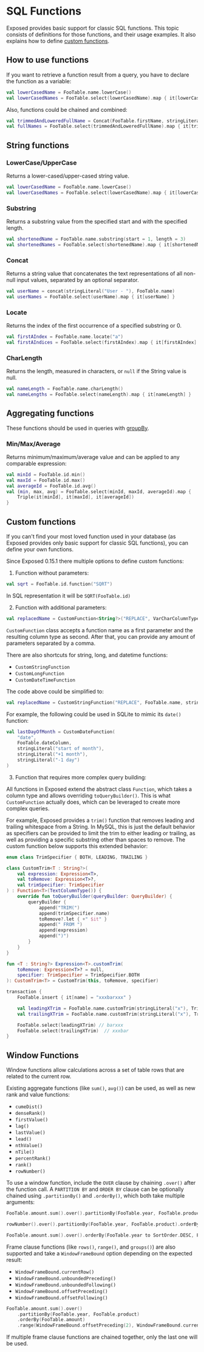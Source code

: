 <show-structure for="chapter,procedure" depth="2"/>

# SQL Functions

Exposed provides basic support for classic SQL functions. This topic consists of definitions for those functions, and their 
usage examples. It also explains how to define [custom functions](#custom-functions).

## How to use functions
If you want to retrieve a function result from a query, you have to declare the function as a variable:
```kotlin
val lowerCasedName = FooTable.name.lowerCase()
val lowerCasedNames = FooTable.select(lowerCasedName).map { it[lowerCasedName] }

``` 
Also, functions could be chained and combined:
```kotlin
val trimmedAndLoweredFullName = Concat(FooTable.firstName, stringLiteral(" "), FooTable.lastName).trim().lowerCase()
val fullNames = FooTable.select(trimmedAndLoweredFullName).map { it[trimmedAndLoweredFullName] }

```

## String functions
### LowerCase/UpperCase
Returns a lower-cased/upper-cased string value.
```kotlin
val lowerCasedName = FooTable.name.lowerCase()
val lowerCasedNames = FooTable.select(lowerCasedName).map { it[lowerCasedName] }

```
### Substring
Returns a substring value from the specified start and with the specified length.
```kotlin
val shortenedName = FooTable.name.substring(start = 1, length = 3)
val shortenedNames = FooTable.select(shortenedName).map { it[shortenedName] }

```
### Concat
Returns a string value that concatenates the text representations of all non-null input values, separated by an optional separator.
```kotlin
val userName = concat(stringLiteral("User - "), FooTable.name)
val userNames = FooTable.select(userName).map { it[userName] }

```
### Locate
Returns the index of the first occurrence of a specified substring or 0.
```kotlin
val firstAIndex = FooTable.name.locate("a")
val firstAIndices = FooTable.select(firstAIndex).map { it[firstAIndex] }

```
### CharLength
Returns the length, measured in characters, or `null` if the String value is null.
```kotlin
val nameLength = FooTable.name.charLength()
val nameLengths = FooTable.select(nameLength).map { it[nameLength] }

```

## Aggregating functions
These functions should be used in queries with [groupBy](DSL-CRUD-operations.topic).
### Min/Max/Average
Returns minimum/maximum/average value and can be applied to any comparable expression:
```kotlin
val minId = FooTable.id.min()
val maxId = FooTable.id.max()
val averageId = FooTable.id.avg()
val (min, max, avg) = FooTable.select(minId, maxId, averageId).map { 
    Triple(it[minId], it[maxId], it[averageId]) 
}

```

## Custom functions
If you can't find your most loved function used in your database (as Exposed provides only basic support for classic SQL functions), you can define your own functions.

Since Exposed 0.15.1 there multiple options to define custom functions:
1. Function without parameters:
```kotlin
val sqrt = FooTable.id.function("SQRT")
```
In SQL representation it will be `SQRT(FooTable.id)`

2. Function with additional parameters:
```kotlin
val replacedName = CustomFunction<String?>("REPLACE", VarCharColumnType(), FooTable.name, stringParam("foo"), stringParam("bar"))

``` 
`CustomFunction` class accepts a function name as a first parameter and the resulting column type as second. After that, you can provide any amount of parameters separated by a comma.

There are also shortcuts for string, long, and datetime functions:
* `CustomStringFunction`
* `CustomLongFunction`
* `CustomDateTimeFunction`

The code above could be simplified to:
```kotlin
val replacedName = CustomStringFunction("REPLACE", FooTable.name, stringParam("foo"), stringParam("bar"))

``` 
For example, the following could be used in SQLite to mimic its `date()` function:
```kotlin
val lastDayOfMonth = CustomDateFunction(
    "date",
    FooTable.dateColumn,
    stringLiteral("start of month"),
    stringLiteral("+1 month"),
    stringLiteral("-1 day")
)
```
3. Function that requires more complex query building:

All functions in Exposed extend the abstract class `Function`, which takes a column type and allows overriding `toQueryBuilder()`. This is what `CustomFunction` actually does, which can be leveraged to create more complex queries.

For example, Exposed provides a `trim()` function that removes leading and trailing whitespace from a String. In MySQL, this is just the default behavior as specifiers can be provided to limit the trim to either leading or trailing, as well as providing a specific substring other than spaces to remove. The custom function below supports this extended behavior:
```kotlin
enum class TrimSpecifier { BOTH, LEADING, TRAILING }

class CustomTrim<T : String?>(
    val expression: Expression<T>,
    val toRemove: Expression<T>?,
    val trimSpecifier: TrimSpecifier
) : Function<T>(TextColumnType()) {
    override fun toQueryBuilder(queryBuilder: QueryBuilder) {
        queryBuilder {
            append("TRIM(")
            append(trimSpecifier.name)
            toRemove?.let { +" $it" }
            append(" FROM ")
            append(expression)
            append(")")
        }
    }
}

fun <T : String?> Expression<T>.customTrim(
    toRemove: Expression<T>? = null,
    specifier: TrimSpecifier = TrimSpecifier.BOTH
): CustomTrim<T> = CustomTrim(this, toRemove, specifier)

transaction {
    FooTable.insert { it[name] = "xxxbarxxx" }

    val leadingXTrim = FooTable.name.customTrim(stringLiteral("x"), TrimSpecifier.LEADING)
    val trailingXTrim = FooTable.name.customTrim(stringLiteral("x"), TrimSpecifier.TRAILING)

    FooTable.select(leadingXTrim) // barxxx
    FooTable.select(trailingXTrim)  // xxxbar
}

```

## Window Functions

Window functions allow calculations across a set of table rows that are related to the current row.

Existing aggregate functions (like `sum()`, `avg()`) can be used, as well as new rank and value functions:
* `cumeDist()`
* `denseRank()`
* `firstValue()`
* `lag()`
* `lastValue()`
* `lead()`
* `nthValue()`
* `nTile()`
* `percentRank()`
* `rank()`
* `rowNumber()`

To use a window function, include the `OVER` clause by chaining `.over()` after the function call. A `PARTITION BY` and 
`ORDER BY` clause can be optionally chained using `.partitionBy()` and `.orderBy()`, which both take multiple arguments:
```kotlin
FooTable.amount.sum().over().partitionBy(FooTable.year, FooTable.product).orderBy(FooTable.amount)

rowNumber().over().partitionBy(FooTable.year, FooTable.product).orderBy(FooTable.amount)

FooTable.amount.sum().over().orderBy(FooTable.year to SortOrder.DESC, FooTable.product to SortOrder.ASC_NULLS_FIRST)
```
Frame clause functions (like `rows()`, `range()`, and `groups()`) are also supported and take a `WindowFrameBound` option 
depending on the expected result:
* `WindowFrameBound.currentRow()`
* `WindowFrameBound.unboundedPreceding()`
* `WindowFrameBound.unboundedFollowing()`
* `WindowFrameBound.offsetPreceding()`
* `WindowFrameBound.offsetFollowing()`
```kotlin
FooTable.amount.sum().over()
    .partitionBy(FooTable.year, FooTable.product)
    .orderBy(FooTable.amount)
    .range(WindowFrameBound.offsetPreceding(2), WindowFrameBound.currentRow())
```

<note>
If multiple frame clause functions are chained together, only the last one will be used.
</note>
